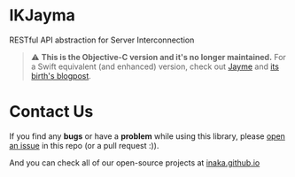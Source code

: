 IKJayma
=======

RESTful API abstraction for Server Interconnection

> ⚠️ **This is the Objective-C version and it's no longer maintained.** For a Swift equivalent (and enhanced) version, check out [Jayme](http://inaka.net/blog/2016/05/09/meet-jayme/) and [its birth's blogpost](http://inaka.net/blog/2016/05/09/meet-jayme/).

Contact Us
=======
If you find any **bugs** or have a **problem** while using this library, please [open an issue](https://github.com/inaka/IKJayma/issues/new) in this repo (or a pull request :)).

And you can check all of our open-source projects at [inaka.github.io](http://inaka.github.io)
